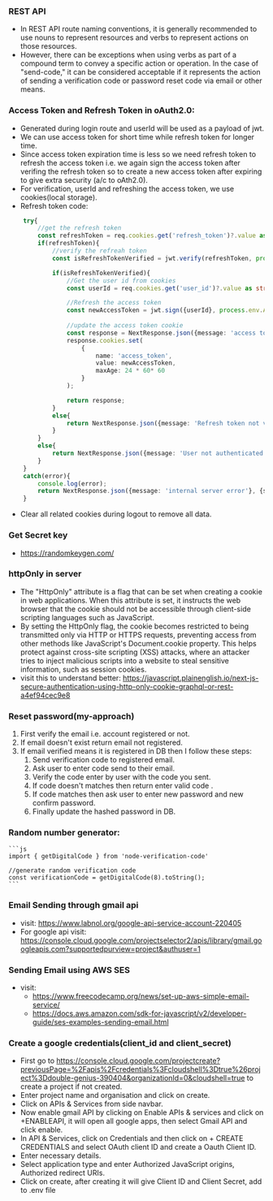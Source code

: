 ### REST API
-  In REST API route naming conventions, it is generally recommended to use nouns to represent resources and verbs to represent actions on those resources.
- However, there can be exceptions when using verbs as part of a compound term to convey a specific action or operation. In the case of "send-code," it can be considered acceptable if it represents the action of sending a verification code or password reset code via email or other means.

### Access Token and Refresh Token in oAuth2.0:
- Generated during login route and userId will be used as a payload of jwt.
- We can use access token for short time while refresh token for longer time.
- Since access token expiration time is less so we need refresh token to refresh the access token i.e. we again sign the access token after verifing the refresh token so to create a new access token after expiring to give extra security (a/c to oAth2.0).
- For verification, userId and refreshing the access token, we use cookies(local storage).
- Refresh token code:
```ts
    try{
        //get the refresh token
        const refreshToken = req.cookies.get('refresh_token')?.value as string;
        if(refreshToken){
            //verify the refreah token 
            const isRefreshTokenVerified = jwt.verify(refreshToken, process.env.REFRESH_TOKEN_SECRET as string);

            if(isRefreshTokenVerified){
                //Get the user id from cookies
                const userId = req.cookies.get('user_id')?.value as string;

                //Refresh the access token 
                const newAccessToken = jwt.sign({userId}, process.env.ACCESS_TOKEN_SECRET as string, {expiresIn: '15m'});
                
                //update the access token cookie
                const response = NextResponse.json({message: 'access token refreshed'}, {status: 200});
                response.cookies.set(
                    {
                        name: 'access_token',
                        value: newAccessToken,
                        maxAge: 24 * 60* 60
                    }
                );

                return response;
            }
            else{
                return NextResponse.json({message: 'Refresh token not verified'}, {status: 401})
            }
        }
        else{
            return NextResponse.json({message: 'User not authenticated'}, {status: 401})
        }
    }
    catch(error){
        console.log(error);
        return NextResponse.json({message: 'internal server error'}, {status: 500})
    }
```
- Clear all related cookies during logout to remove all data.

### Get Secret key
- https://randomkeygen.com/

### httpOnly in server
- The "HttpOnly" attribute is a flag that can be set when creating a cookie in web applications. When this attribute is set, it instructs the web browser that the cookie should not be accessible through client-side scripting languages such as JavaScript.
- By setting the HttpOnly flag, the cookie becomes restricted to being transmitted only via HTTP or HTTPS requests, preventing access from other methods like JavaScript's Document.cookie property. This helps protect against cross-site scripting (XSS) attacks, where an attacker tries to inject malicious scripts into a website to steal sensitive information, such as session cookies.
- visit this to understand better: https://javascript.plainenglish.io/next-js-secure-authentication-using-http-only-cookie-graphql-or-rest-a4ef94cec9e8

### Reset password(my-approach)
1. First verify the email i.e. account registered or not.
2. If email doesn't exist return email not registered.
3. If email verified means it is registered in DB then I follow these steps:
     1. Send verification code to registered email.
     2. Ask user to enter code send to their email.
     3. Verify the code enter by user with the code you sent.
     4. If code doesn't matches then return enter valid code .
     5. If code matches then ask user to enter new password and new confirm password.
     6. Finally update the hashed password  in DB.

### Random number generator:
    ```js
    import { getDigitalCode } from 'node-verification-code'

    //generate random verification code
    const verificationCode = getDigitalCode(8).toString();
    ```

### Email Sending through gmail api
- visit: https://www.labnol.org/google-api-service-account-220405
- For google api visit: https://console.cloud.google.com/projectselector2/apis/library/gmail.googleapis.com?supportedpurview=project&authuser=1

### Sending Email using AWS SES
- visit:
    - https://www.freecodecamp.org/news/set-up-aws-simple-email-service/
    - https://docs.aws.amazon.com/sdk-for-javascript/v2/developer-guide/ses-examples-sending-email.html

### Create a google credentials(client_id and client_secret)
- First go to https://console.cloud.google.com/projectcreate?previousPage=%2Fapis%2Fcredentials%3Fcloudshell%3Dtrue%26project%3Ddouble-genius-390404&organizationId=0&cloudshell=true to create a project if not created.
- Enter project name and organisation and click on create.
- Click on APIs & Services from side navbar.
- Now enable gmail API by clicking on Enable APIs & services and click on +ENABLEAPI, it will open all google apps, then select Gmail API and click enable.
- In API & Services, click on Credentials and then click on + CREATE CREDENTIALS and select OAuth client ID and create a Oauth Client ID.
- Enter necessary details.
- Select application type and enter Authorized JavaScript origins, Authorized redirect URIs.
- Click on create, after creating it will give Client ID and Client Secret, add to .env file